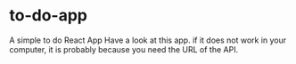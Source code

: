 # to-do-app
A simple to do React App
Have a look at this app. if it does not work in your computer, it is probably because you need the URL of the API.
